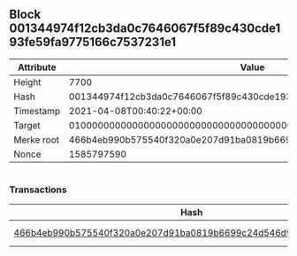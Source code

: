 ## Block 001344974f12cb3da0c7646067f5f89c430cde193fe59fa9775166c7537231e1

Attribute | Value
--- | ---
Height | 7700
Hash | 001344974f12cb3da0c7646067f5f89c430cde193fe59fa9775166c7537231e1
Timestamp | 2021-04-08T00:40:22+00:00
Target | 0100000000000000000000000000000000000000000000000000000000000000
Merke root | 466b4eb990b575540f320a0e207d91ba0819b6699c24d546d9bb03e9da50b071
Nonce | 1585797590

```

```

### Transactions

Hash | Amount
--- | ---
[466b4eb990b575540f320a0e207d91ba0819b6699c24d546d9bb03e9da50b071](466b4eb990b575540f320a0e207d91ba0819b6699c24d546d9bb03e9da50b071.md) | 10.00000000 SKEPTI 
